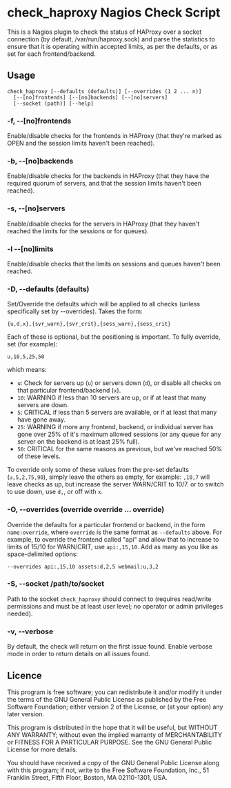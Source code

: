 # check_haproxy Nagios Check Script

This is a Nagios plugin to check the status of HAProxy over a socket connection
(by default, /var/run/haproxy.sock) and parse the statistics to ensure that it
is operating within accepted limits, as per the defaults, or as set for each
frontend/backend.

## Usage

    check_haproxy [--defaults (defaults)] [--overrides (1 2 ... n)]
      [--[no]frontends] [--[no]backends] [--[no]servers]
      [--socket (path)] [--help]

### -f, --[no]frontends

Enable/disable checks for the frontends in HAProxy (that they're marked as OPEN
and the session limits haven't been reached).

### -b, --[no]backends

Enable/disable checks for the backends in HAProxy (that they have the required
quorum of servers, and that the session limits haven't been reached).

### -s, --[no]servers

Enable/disable checks for the servers in HAProxy (that they haven't reached the
limits for the sessions or for queues).

### -l --[no]limits

Enable/disable checks that the limits on sessions and queues haven't been reached.

### -D, --defaults (defaults)

Set/Override the defaults which will be applied to all checks (unless
specifically set by --overrides). Takes the form:

    {u,d,x},{svr_warn},{svr_crit},{sess_warn},{sess_crit}

Each of these is optional, but the positioning is important. To fully override,
set (for example):

    u,10,5,25,50

which means:

  * `u`: Check for servers up (`u`) or servers down (`d`), or disable all checks
    on that particular frontend/backend (`x`).
  * `10`: WARNING if less than 10 servers are up, or if at least that many
    servers are down.
  * `5`: CRITICAL if less than 5 servers are available, or if at least that
    many have gone away.
  * `25`: WARNING if more any frontend, backend, or individual server has gone
    over 25% of it's maximum allowed sessions (or any queue for any server on
    the backend is at least 25% full).
  * `50`: CRITICAL for the same reasons as previous, but we've reached 50% of
    these levels.

To override only some of these values from the pre-set defaults
(`u,5,2,75,90`), simply leave the others as empty, for example: `,10,7` will
leave checks as up, but increase the server WARN/CRIT to 10/7. or to switch to
use down, use `d,`, or off with `x`.

### -O, --overrides (override override ... override)

Override the defaults for a particular frontend or backend, in the form
`name:override`, where `override` is the same format as `--defaults` above. For
example, to override the frontend called "api" and allow that to increase to
limits of 15/10 for WARN/CRIT, use `api:,15,10`. Add as many as you like as
space-delimited options:

    --overrides api:,15,10 assets:d,2,5 webmail:u,3,2

### -S, --socket /path/to/socket

Path to the socket `check_haproxy` should connect to (requires read/write
permissions and must be at least user level; no operator or admin privileges
needed).

### -v, --verbose

By default, the check will return on the first issue found. Enable verbose mode
in order to return details on all issues found.

## Licence

This program is free software; you can redistribute it and/or
modify it under the terms of the GNU General Public License
as published by the Free Software Foundation; either version 2
of the License, or (at your option) any later version.

This program is distributed in the hope that it will be useful,
but WITHOUT ANY WARRANTY; without even the implied warranty of
MERCHANTABILITY or FITNESS FOR A PARTICULAR PURPOSE.  See the
GNU General Public License for more details.

You should have received a copy of the GNU General Public License
along with this program; if not, write to the Free Software
Foundation, Inc., 51 Franklin Street, Fifth Floor, Boston, MA  02110-1301, USA.
